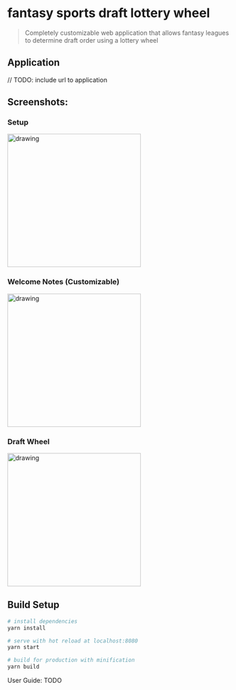 # fantasy sports draft lottery wheel

> Completely customizable web application that allows fantasy leagues to determine draft order using a lottery wheel

## Application
// TODO: include url to application

## Screenshots:
### Setup
<img src="https://user-images.githubusercontent.com/768962/190836486-90f2824e-d2ef-47e5-86f5-b1cac4746cec.png" alt="drawing" width="300"/>

### Welcome Notes (Customizable)
<img src="https://user-images.githubusercontent.com/768962/190836318-3469d1e9-e763-4c2f-a0f3-d4b86ca77aae.png" alt="drawing" width="300"/>

### Draft Wheel
<img src="https://user-images.githubusercontent.com/768962/190836340-c719f132-1f55-4f30-9b77-67a5da2976dd.png" alt="drawing" width="300"/>

## Build Setup

``` bash
# install dependencies
yarn install

# serve with hot reload at localhost:8080
yarn start

# build for production with minification
yarn build

```

User Guide:
TODO

